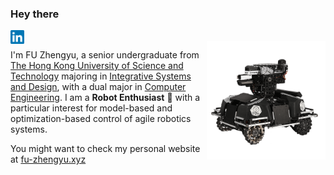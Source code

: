 ### Hey there

<a href="https://www.linkedin.com/in/zhengyu-fu-b4992a1bb">
  <img align="left" alt="" width="22px" src="Assets/linkedin.svg" />
</a>

<br />
<img align="right" alt="My Pride" src="Assets/robot1.png" width="190" />

I'm FU Zhengyu, a senior undergraduate from [The Hong Kong University of Science and Technology](https://hkust.edu.hk/) majoring in [Integrative Systems and Design](https://isd.hkust.edu.hk/), with a dual major in [Computer Engineering](http://www.cpeg.ust.hk/). I am a __Robot Enthusiast__ 🤖  with a particular interest for model-based and optimization-based control of agile robotics systems.

You might want to check my personal website at [fu-zhengyu.xyz](http://fu-zhengyu.xyz)
